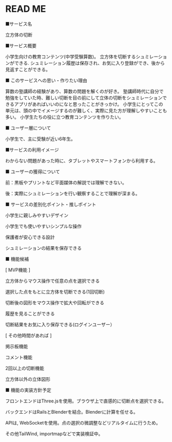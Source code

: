 # READ ME

■サービス名

立方体の切断

■サービス概要

小学生向けの教育コンテンツ(中学受験算数)。
立方体を切断するシュミレーションができる.
シュミレーション履歴は保存され、お気に入り登録ができ、後から見返すことができる。

■ このサービスへの思い・作りたい理由

算数の塾講師の経験があり、算数の問題を解くのが好き。
塾講師時代に自分で勉強をしていた時、難しい切断を目の前にして立体の切断をシュミレーションできるアプリがあればいいのになと思ったことがきっかけ。
小学生にとってこの単元は、頭の中でイメージするのが難しく、実際に見た方が理解しやすいことも多い。
小学生たちの役に立つ教育コンテンツを作りたい。

■ ユーザー層について

小学生で、主に受験が近い6年生。


■サービスの利用イメージ

わからない問題があった時に、タブレットやスマートフォンから利用する。

■ ユーザーの獲得について

前：黒板やプリントなど平面媒体の解説では理解できない。

後：実際にシュミレーションを行い観察することで理解が深まる。

■ サービスの差別化ポイント・推しポイント

小学生に親しみやすいデザイン

小学生でも使いやすいシンプルな操作

保護者が安心できる設計

シュミレーションの結果を保存できる

■ 機能候補

[ MVP機能 ]

立方体からマウス操作で任意の点を選択できる

選択した点をもとに立方体を切断できる(1回切断)

切断後の図形をマウス操作で拡大や回転ができる

履歴を見ることができる

切断結果をお気に入り保存できる(ログインユーザー）

[ その他時間があれば ]

掲示板機能

コメント機能

2回以上の切断機能

立方体以外の立体図形

■ 機能の実装方針予定

フロントエンドはThree.jsを使用。ブラウザ上で直感的に切断点を選択できる。

バックエンドはRailsとBlenderを結合。Blenderに計算を任せる。

APIは, WebSocketを使用。点の選択の微調整などリアルタイムに行うため。

その他TailWind, importmapなどで実装検証中。
